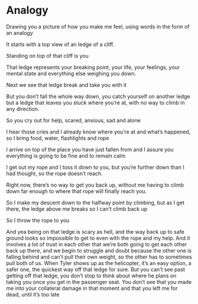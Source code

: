 # Analogy

Drawing you a picture of how you make me feel, using words in the form of an analogy

It starts with a top view of an ledge of a cliff.

Standing on top of that cliff is you

That ledge represents your breaking point, your life, your feelings, your mental state and everything else weighing you down.

Next we see that ledge break and take you with it

But you don’t fall the whole way down, you catch yourself on another ledge but a ledge that leaves you stuck where you’re at, with no way to climb in any direction.

So you cry out for help, scared, anxious, sad and alone

I hear those cries and I already know where you’re at and what’s happened, so I bring food, water, flashlights and rope

I arrive on top of the place you have just fallen from and I assure you everything is going to be fine and to remain calm

I get out my rope and I toss it down to you, but you’re further down than I had thought, so the rope doesn’t reach.

Right now, there’s no way to get you back up, without me having to climb down far enough to where that rope will finally reach you.

So I make my descent down to the halfway point by climbing, but as I get there, the ledge above me breaks so I can’t climb back up

So I throw the rope to you

And yea being on that ledge is scary as hell, and the way back up to safe ground looks so impossible to get to even with the rope and my help. And it involves a lot of trust in each other that we’re both going to get each other back up there, and we begin to struggle and doubt because the other one is falling behind and can’t pull their own weight, so the other has to sometimes pull both of us. When Tyler shows up as the helicopter, it’s an easy option, a safer one, the quickest way off that ledge for sure. But you can’t see past getting off that ledge, you don’t stop to think about where he plans on taking you once you get in the passenger seat. You don’t see that you made me into your collateral damage in that moment and that you left me for dead, until it’s too late
